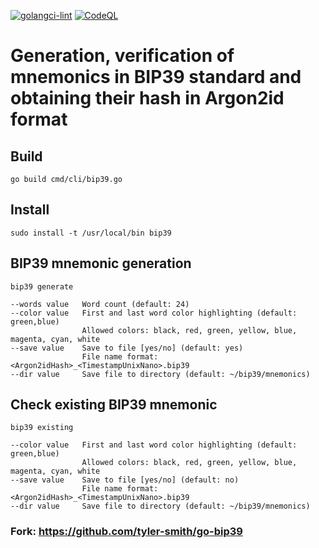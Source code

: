 [![golangci-lint](https://github.com/everstake/go-bip39/actions/workflows/golangci-lint.yaml/badge.svg)](https://github.com/everstake/go-bip39/actions/workflows/golangci-lint.yaml)  [![CodeQL](https://github.com/everstake/go-bip39/actions/workflows/codeql.yml/badge.svg)](https://github.com/everstake/go-bip39/actions/workflows/codeql.yml)

# Generation, verification of mnemonics in BIP39 standard and obtaining their hash in Argon2id format

## Build
    go build cmd/cli/bip39.go

## Install
    sudo install -t /usr/local/bin bip39

## BIP39 mnemonic generation
    bip39 generate

    --words value   Word count (default: 24)
    --color value   First and last word color highlighting (default: green,blue)
                    Allowed colors: black, red, green, yellow, blue, magenta, cyan, white
    --save value    Save to file [yes/no] (default: yes)
                    File name format: <Argon2idHash>_<TimestampUnixNano>.bip39
    --dir value     Save file to directory (default: ~/bip39/mnemonics)


## Check existing BIP39 mnemonic
    bip39 existing

    --color value   First and last word color highlighting (default: green,blue)
                    Allowed colors: black, red, green, yellow, blue, magenta, cyan, white
    --save value    Save to file [yes/no] (default: no)
                    File name format: <Argon2idHash>_<TimestampUnixNano>.bip39
    --dir value     Save file to directory (default: ~/bip39/mnemonics)


### Fork: https://github.com/tyler-smith/go-bip39